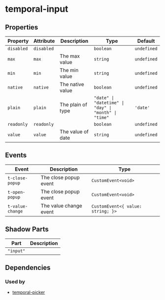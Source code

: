 # temporal-input


## Properties

| Property   | Attribute  | Description       | Type                                                 | Default     |
| ---------- | ---------- | ----------------- | ---------------------------------------------------- | ----------- |
| `disabled` | `disabled` |                   | `boolean`                                            | `undefined` |
| `max`      | `max`      | The max value     | `string`                                             | `undefined` |
| `min`      | `min`      | The min value     | `string`                                             | `undefined` |
| `native`   | `native`   | The native value  | `boolean`                                            | `undefined` |
| `plain`    | `plain`    | The plain of type | `"date" \| "datetime" \| "day" \| "month" \| "time"` | `'date'`    |
| `readonly` | `readonly` |                   | `boolean`                                            | `undefined` |
| `value`    | `value`    | The value of date | `string`                                             | `undefined` |


## Events

| Event            | Description            | Type                              |
| ---------------- | ---------------------- | --------------------------------- |
| `t-close-popup`  | The close popup event  | `CustomEvent<void>`               |
| `t-open-popup`   | The close popup event  | `CustomEvent<void>`               |
| `t-value-change` | The value change event | `CustomEvent<{ value: string; }>` |


## Shadow Parts

| Part      | Description |
| --------- | ----------- |
| `"input"` |             |


## Dependencies

### Used by

 - [temporal-picker](https://www.npmjs.com/package/temporal-picker)
